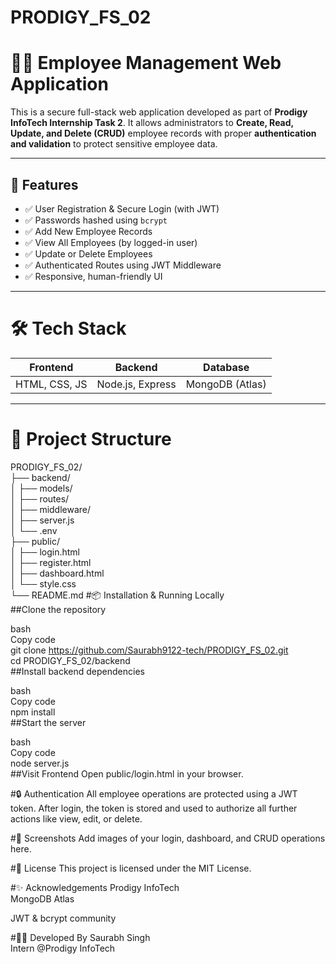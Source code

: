 # PRODIGY_FS_02
# 🧑‍💼 Employee Management Web Application

This is a secure full-stack web application developed as part of **Prodigy InfoTech Internship Task 2**. It allows administrators to **Create, Read, Update, and Delete (CRUD)** employee records with proper **authentication and validation** to protect sensitive employee data.

---

## 🚀 Features

- ✅ User Registration & Secure Login (with JWT)
- ✅ Passwords hashed using `bcrypt`
- ✅ Add New Employee Records
- ✅ View All Employees (by logged-in user)
- ✅ Update or Delete Employees
- ✅ Authenticated Routes using JWT Middleware
- ✅ Responsive, human-friendly UI 

---

# 🛠️ Tech Stack

| Frontend | Backend | Database |
|----------|---------|----------|
| HTML, CSS, JS | Node.js, Express | MongoDB (Atlas) |

---

# 📁 Project Structure

PRODIGY_FS_02/  
├── backend/  
│ ├── models/  
│ ├── routes/  
│ ├── middleware/  
│ ├── server.js  
│ └── .env  
├── public/   
│ ├── login.html   
│ ├── register.html   
│ ├── dashboard.html   
│ └── style.css  
└── README.md 
#📦 Installation & Running Locally  
##Clone the repository

bash  
Copy code  
git clone https://github.com/Saurabh9122-tech/PRODIGY_FS_02.git   
cd PRODIGY_FS_02/backend  
##Install backend dependencies

bash   
Copy code  
npm install  
##Start the server

bash  
Copy code   
node server.js   
##Visit Frontend
Open public/login.html in your browser.   

#🔒 Authentication
All employee operations are protected using a JWT token. After login, the token is stored and used to authorize all further actions like view, edit, or delete.  

#📸 Screenshots
Add images of your login, dashboard, and CRUD operations here. 

#📃 License
This project is licensed under the MIT License. 

#✨ Acknowledgements
Prodigy InfoTech   
MongoDB Atlas   

JWT & bcrypt community  

#👨‍💻 Developed By
Saurabh Singh  
Intern @Prodigy InfoTech 
